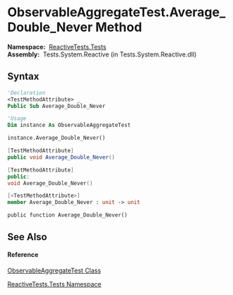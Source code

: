 # ObservableAggregateTest.Average\_Double\_Never Method

**Namespace:**  [ReactiveTests.Tests](ReactiveTests.Tests\ReactiveTests.Tests.md)  
**Assembly:**  Tests.System.Reactive (in Tests.System.Reactive.dll)

## Syntax

```vb
'Declaration
<TestMethodAttribute> _
Public Sub Average_Double_Never
```

```vb
'Usage
Dim instance As ObservableAggregateTest

instance.Average_Double_Never()
```

```csharp
[TestMethodAttribute]
public void Average_Double_Never()
```

```c++
[TestMethodAttribute]
public:
void Average_Double_Never()
```

```fsharp
[<TestMethodAttribute>]
member Average_Double_Never : unit -> unit 
```

```jscript
public function Average_Double_Never()
```

## See Also

#### Reference

[ObservableAggregateTest Class](ObservableAggregateTest\ObservableAggregateTest.md)

[ReactiveTests.Tests Namespace](ReactiveTests.Tests\ReactiveTests.Tests.md)




